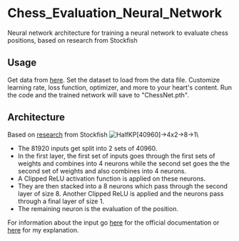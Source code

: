 
# Chess_Evaluation_Neural_Network
Neural network architecture for training a neural network to evaluate chess positions, based on research from Stockfish

## Usage 
Get data from [here](https://github.com/VedantJoshi1409/LiChessDb_to_Tensor/tree/main). Set the dataset to load from the data file. Customize learning rate, loss function, optimizer, and more to your heart's content. Run the code and the trained network will save to "ChessNet.pth".

## Architecture 
Based on [research](https://github.com/official-stockfish/nnue-pytorch/blob/master/docs/nnue.md#feature-set) from Stockfish
![HalfKP[40960]->4x2->8->1](https://github.com/official-stockfish/nnue-pytorch/raw/master/docs/img/HalfKP-40960-4x2-8-1.svg)\
- The 81920 inputs get split into 2 sets of 40960. 
- In the first layer, the first set of inputs goes through the first sets of weights and combines into 4 neurons while the second set goes the the second set of weights and also combines into 4 neurons. 
- A Clipped ReLU activation function is applied on these neurons. 
- They are then stacked into a 8 neurons which pass through the second layer of size 8. Another Clipped ReLU is applied and the neurons pass through a final layer of size 1.  
- The remaining neuron is the evaluation of the position. 

For information about the input go [here](https://github.com/official-stockfish/nnue-pytorch/blob/master/docs/nnue.md#feature-set) for the official documentation or [here](https://github.com/VedantJoshi1409/LiChessDb_to_Tensor/tree/main) for my explanation.
